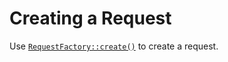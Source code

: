 # Creating a Request

Use [`RequestFactory::create()`](https://github.com/webignition/sfs-client/blob/master/src/RequestFactory.php)
to create a request.
